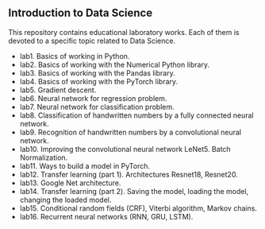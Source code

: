 ## Introduction to Data Science

This repository contains educational laboratory works. 
Each of them is devoted to a specific topic related to Data Science.

* lab1. Basics of working in Python.
* lab2. Basics of working with the Numerical Python library.
* lab3. Basics of working with the Pandas library.
* lab4. Basics of working with the PyTorch library.
* lab5. Gradient descent.
* lab6. Neural network for regression problem. 
* lab7. Neural network for classification problem.
* lab8. Classification of handwritten numbers by a fully connected neural network.
* lab9. Recognition of handwritten numbers by a convolutional neural network.
* lab10. Improving the convolutional neural network LeNet5. Batch Normalization.
* lab11. Ways to build a model in PyTorch.
* lab12. Transfer learning (part 1). Architectures Resnet18, Resnet20.
* lab13. Google Net architecture. 
* lab14. Transfer learning (part 2). Saving the model, loading the model, changing the loaded model.
* lab15. Conditional random fields (CRF), Viterbi algorithm, Markov chains.
* lab16. Recurrent neural networks (RNN, GRU, LSTM).
